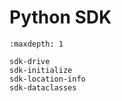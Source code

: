 # Python SDK


```{toctree}
:maxdepth: 1

sdk-drive
sdk-initialize
sdk-location-info
sdk-dataclasses
```



